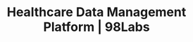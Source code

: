 ---
layout: ../../layouts/ProjectLayout.astro
title: Healthcare Data Management Platform | 98Labs
description: HIPAA-compliant healthcare data platform serving over 50 hospitals and medical facilities.
category: Data Solutions
client: HealthCare Network
duration: 12 months
technologies:
  - Python
  - Django
  - React
  - MongoDB
  - AWS
image: https://images.pexels.com/photos/8439735/pexels-photo-8439735.jpeg
challenge: The healthcare network needed a secure, HIPAA-compliant platform to manage patient data, streamline operations, and facilitate collaboration between healthcare providers while ensuring data privacy and security.
solution: We developed a comprehensive healthcare data platform with end-to-end encryption, role-based access control, and automated compliance monitoring. The solution includes real-time patient data synchronization, integrated telehealth capabilities, and advanced analytics for patient care optimization.
results:
  - 50% reduction in administrative tasks
  - 35% improvement in patient data accuracy
  - Zero security breaches since launch
  - 98% user satisfaction rate
  - Successfully integrated with 20+ existing systems
---